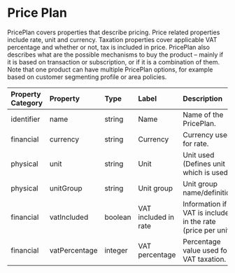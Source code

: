 # Price Plan

PricePlan covers properties that describe pricing. Price related properties include rate, unit and currency. Taxation properties cover applicable VAT percentage and whether or not, tax is included in price. PricePlan also describes what are the possible mechanisms to buy the product – mainly if it is based on transaction or subscription, or if it is a combination of them. Note that one product can have multiple PricePlan options, for example based on customer segmenting profile or area policies.

| Property Category | Property | Type | Label | Description |
| :--- | :--- | :--- | :--- | :--- |
| identifier | name | string | Name | Name of the PricePlan. |
| financial | currency | string | Currency | Currency used for rate. |
| physical | unit | string | Unit | Unit used (Defines unit which is used). |
| physical | unitGroup | string | Unit group | Unit group name/definition. |
| financial | vatIncluded | boolean | VAT included in rate | Information if VAT is included in the rate (price per unit). |
| financial | vatPercentage | integer | VAT percentage | Percentage value used for VAT taxation. |